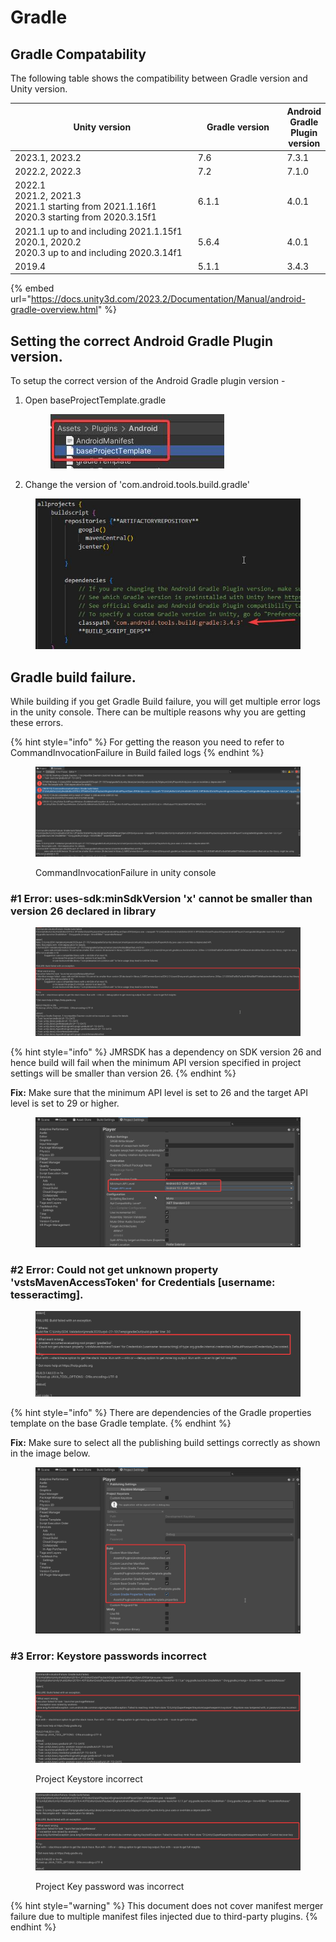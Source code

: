 # Gradle

## Gradle Compatability

The following table shows the compatibility between Gradle version and Unity version.

<table><thead><tr><th width="334.3333333333333">Unity version</th><th width="151">Gradle version</th><th>Android Gradle Plugin version</th></tr></thead><tbody><tr><td>2023.1, 2023.2</td><td>7.6</td><td>7.3.1</td></tr><tr><td>2022.2, 2022.3</td><td>7.2</td><td>7.1.0</td></tr><tr><td>2022.1<br>2021.2, 2021.3<br>2021.1 starting from 2021.1.16f1<br>2020.3 starting from 2020.3.15f1</td><td>6.1.1</td><td>4.0.1</td></tr><tr><td>2021.1 up to and including 2021.1.15f1<br>2020.1, 2020.2<br>2020.3 up to and including 2020.3.14f1</td><td>5.6.4</td><td>4.0.1</td></tr><tr><td>2019.4</td><td>5.1.1</td><td>3.4.3</td></tr></tbody></table>

{% embed url="https://docs.unity3d.com/2023.2/Documentation/Manual/android-gradle-overview.html" %}

## Setting the correct Android Gradle Plugin version.

To setup the correct version of the Android Gradle plugin version -

1.  Open baseProjectTemplate.gradle

    <div align="left"><figure><img src="../../.gitbook/assets/ca6ec683-7072-410e-86ac-f71d98253995.jpg" alt=""><figcaption></figcaption></figure></div>
2. Change the version of 'com.android.tools.build.gradle'

<div align="left"><figure><img src="../../.gitbook/assets/d66412fc-6174-4cdf-8869-26e8a5438454.jpg" alt=""><figcaption></figcaption></figure></div>

## Gradle build failure.

While building if you get Gradle Build failure, you will get multiple error logs in the unity console. There can be multiple reasons why you are getting these errors.

{% hint style="info" %}
For getting the reason you need to refer to CommandInvocationFailure in Build failed logs
{% endhint %}

<figure><img src="../../.gitbook/assets/image (102).png" alt=""><figcaption><p>CommandInvocationFailure in unity console</p></figcaption></figure>

###

### #1 Error: uses-sdk:minSdkVersion 'x' cannot be smaller than version 26 declared in library

<figure><img src="../../.gitbook/assets/image (59).png" alt=""><figcaption></figcaption></figure>

{% hint style="info" %}
JMRSDK has a dependency on SDK version 26 and hence build will fail when the minimum API version specified in project settings will be smaller than version 26.
{% endhint %}

**Fix:** Make sure that the minimum API level is set to 26 and the target API level is set to 29 or higher.

<figure><img src="../../.gitbook/assets/image (90).png" alt=""><figcaption></figcaption></figure>



### #2 Error: Could not get unknown property 'vstsMavenAccessToken' for Credentials \[username: tesseractimg].

<figure><img src="../../.gitbook/assets/image (93).png" alt=""><figcaption></figcaption></figure>

{% hint style="info" %}
There are dependencies of the Gradle properties template on the base Gradle template.&#x20;
{% endhint %}

**Fix:** Make sure to select all the publishing build settings correctly as shown in the image below.

<figure><img src="../../.gitbook/assets/image (61).png" alt=""><figcaption></figcaption></figure>



### #3 Error: Keystore passwords incorrect

<figure><img src="../../.gitbook/assets/image (95).png" alt=""><figcaption><p>Project Keystore incorrect</p></figcaption></figure>

<figure><img src="../../.gitbook/assets/image (24).png" alt=""><figcaption><p>Project Key password was incorrect</p></figcaption></figure>



{% hint style="warning" %}
This document does not cover manifest merger failure due to multiple manifest files injected due to third-party plugins.
{% endhint %}
